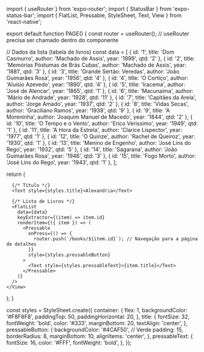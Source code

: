 import { useRouter } from 'expo-router';
import { StatusBar } from 'expo-status-bar';
import { FlatList, Pressable, StyleSheet, Text, View } from 'react-native';

export default function PAGE() {
  const router = useRouter(); // useRouter precisa ser chamado dentro do componente

  // Dados da lista (tabela de livros)
  const data = [
    { id: '1', title: 'Dom Casmurro', author: 'Machado de Assis', year: '1899', qtd: '2' },
    { id: '2', title: 'Memórias Póstumas de Brás Cubas', author: 'Machado de Assis', year: '1881', qtd: '3' },
    { id: '3', title: 'Grande Sertão: Veredas', author: 'João Guimarães Rosa', year: '1956', qtd: '4' },
    { id: '4', title: 'O Cortiço', author: 'Aluísio Azevedo', year: '1890', qtd: '4' },
    { id: '5', title: 'Iracema', author: 'José de Alencar', year: '1865', qtd: '1' },
    { id: '6', title: 'Macunaíma', author: 'Mário de Andrade', year: '1928', qtd: '11' },
    { id: '7', title: 'Capitães da Areia', author: 'Jorge Amado', year: '1937', qtd: '2' },
    { id: '8', title: 'Vidas Secas', author: 'Graciliano Ramos', year: '1938', qtd: '9' },
    { id: '9', title: 'A Moreninha', author: 'Joaquim Manuel de Macedo', year: '1844', qtd: '2' },
    { id: '10', title: 'O Tempo e o Vento', author: 'Erico Verissimo', year: '1949', qtd: '1' },
    { id: '11', title: 'A Hora da Estrela', author: 'Clarice Lispector', year: '1977', qtd: '1' },
    { id: '12', title: 'O Quinze', author: 'Rachel de Queiroz', year: '1930', qtd: '1' },
    { id: '13', title: 'Menino de Engenho', author: 'José Lins do Rego', year: '1932', qtd: '5' },
    { id: '14', title: 'Sagarana', author: 'João Guimarães Rosa', year: '1946', qtd: '3' },
    { id: '15', title: 'Fogo Morto', author: 'José Lins do Rego', year: '1943', qtd: '1' },
  ];

  return (
    <View style={styles.container}>
      <StatusBar style="auto" />

      {/* Título */}
      <Text style={styles.title}>Alexandria</Text>

      {/* Lista de Livros */}
      <FlatList
        data={data}
        keyExtractor={(item) => item.id}
        renderItem={({ item }) => (
          <Pressable
            onPress={() => {
              router.push(`/books/${item.id}`); // Navegação para a página de detalhes
            }}
            style={styles.pressableButton}
          >
            <Text style={styles.pressableText}>{item.title}</Text>
          </Pressable>
        )}
      />
    </View>
  );
}

const styles = StyleSheet.create({
  container: {
    flex: 1,
    backgroundColor: '#F8F8F8',
    paddingTop: 50,
    paddingHorizontal: 20,
  },
  title: {
    fontSize: 32,
    fontWeight: 'bold',
    color: '#333',
    marginBottom: 20,
    textAlign: 'center',
  },
  pressableButton: {
    backgroundColor: '#4CAF50', // Verde
    padding: 15,
    borderRadius: 8,
    marginBottom: 10,
    alignItems: 'center',
  },
  pressableText: {
    fontSize: 16,
    color: '#FFF',
    fontWeight: 'bold',
  },
});

